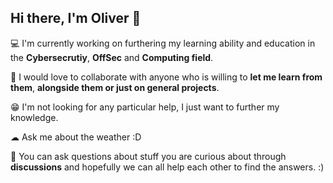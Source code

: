 ## Hi there, I'm Oliver 👋

<!--
**techwizard689/techwizard689** is a ✨ _special_ ✨ repository because its `README.md` (this file) appears on your GitHub profile.

Here are some ideas to get you started:

- 🔭 I’m currently working on ...
- 🌱 I’m currently learning ...
- 👯 I’m looking to collaborate on ...
- 🤔 I’m looking for help with ...
- 💬 Ask me about ...
- 📫 How to reach me: ...
- 😄 Pronouns: ...
-⚡ Fun fact: ...
-->
💻 I'm currently working on furthering my learning ability and education in the **Cybersecrutiy**, **OffSec** and **Computing field**.

🧠 I would love to collaborate with anyone who is willing to **let me learn from them**, **alongside them or just on general projects**.

😁 I'm not looking for any particular help, I just want to further my knowledge.

☁ Ask me about the weather :D

🤗 You can ask questions about stuff you are curious about through **discussions** and hopefully we can all help each other to find the answers. :)
